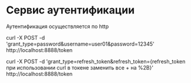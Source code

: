 # Сервис аутентификации

Аутентификация осуществляется по http

curl -X POST -d 'grant_type=password&username=user01&password=12345' http://localhost:8888/token

curl -X POST -d 'grant_type=refresh_token&refresh_token={refresh_token при использовании curl в токене заменить все + на %2B}' http://localhost:8888/token


